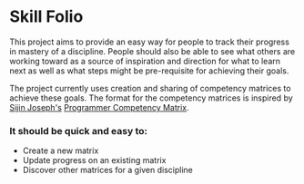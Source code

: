 # Skill Folio

This project aims to provide an easy way for people to track their progress in mastery of a discipline.  People should also be able to see what others are working toward as a source of inspiration and direction for what to learn next as well as what steps might be pre-requisite for achieving their goals.

The project currently uses creation and sharing of competency matrices to achieve these goals.  The format for the competency matrices is inspired by [Sijin Joseph's](http://www.indiangeek.net/) [Programmer Competency Matrix](http://www.indiangeek.net/wp-content/uploads/Programmer%20competency%20matrix.htm).

### It should be quick and easy to:
* Create a new matrix
* Update progress on an existing matrix
* Discover other matrices for a given discipline
